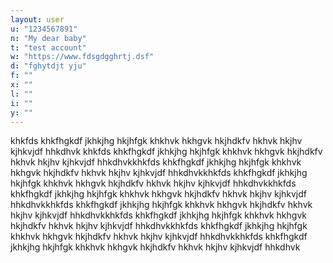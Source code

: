 ```yaml
---
layout: user
u: "1234567891"
n: "My dear baby"
t: "test account"
w: "https://www.fdsgdgghrtj.dsf"
d: "fghytdjt yju"
f: ""
x: ""
l: ""
i: ""
y: ""
---
```

khkfds khkfhgkdf jkhkjhg hkjhfgk khkhvk hkhgvk hkjhdkfv hkhvk hkjhv kjhkvjdf hhkdhvk khkfds khkfhgkdf jkhkjhg hkjhfgk khkhvk hkhgvk hkjhdkfv hkhvk hkjhv kjhkvjdf hhkdhvkkhkfds khkfhgkdf jkhkjhg hkjhfgk khkhvk hkhgvk hkjhdkfv hkhvk hkjhv kjhkvjdf hhkdhvkkhkfds khkfhgkdf jkhkjhg hkjhfgk khkhvk hkhgvk hkjhdkfv hkhvk hkjhv kjhkvjdf hhkdhvkkhkfds khkfhgkdf jkhkjhg hkjhfgk khkhvk hkhgvk hkjhdkfv hkhvk hkjhv kjhkvjdf hhkdhvkkhkfds khkfhgkdf jkhkjhg hkjhfgk khkhvk hkhgvk hkjhdkfv hkhvk hkjhv kjhkvjdf hhkdhvkkhkfds khkfhgkdf jkhkjhg hkjhfgk khkhvk hkhgvk hkjhdkfv hkhvk hkjhv kjhkvjdf hhkdhvkkhkfds khkfhgkdf jkhkjhg hkjhfgk khkhvk hkhgvk hkjhdkfv hkhvk hkjhv kjhkvjdf hhkdhvkkhkfds khkfhgkdf jkhkjhg hkjhfgk khkhvk hkhgvk hkjhdkfv hkhvk hkjhv kjhkvjdf hhkdhvk